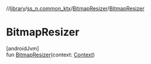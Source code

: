 //[library](../../../index.md)/[ss_n.common_ktx](../index.md)/[BitmapResizer](index.md)/[BitmapResizer](-bitmap-resizer.md)

# BitmapResizer

[androidJvm]\
fun [BitmapResizer](-bitmap-resizer.md)(context: [Context](https://developer.android.com/reference/kotlin/android/content/Context.html))

